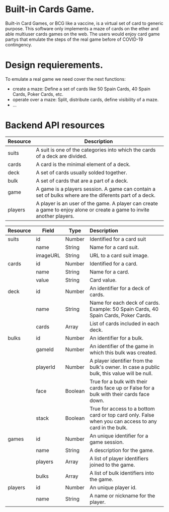 # Built-in Cards Game.
Built-in Card Games, or BCG like a vaccine, is a virtual set of card to generic purpose. This software only implements a maze of cards on the ether and able multiuser cards games on the web. The users would enjoy card game partys that emulate the steps of the real game before of COVID-19 contingency.

# Design requierements.
To emulate a real game we need cover the next functions:
* create a maze: Define a set of cards like 50 Spain Cards, 40 Spain Cards, Poker Cards, etc.
* operate over a maze: Split, distribute cards, define visibility of a maze.
* ...

# Backend API resources

|Resource|Description
|--------|-----------
|suits   | A suit is one of the categories into which the cards of a deck are divided.
|cards   | A card is the minimal element of a deck.
|deck    | A set of cards usually solded together.
|bulk    | A set of cards that are a part of a deck.
|game    | A game is a players session. A game can contain a set of bulks where are the diferents part of a deck.
|players | A player is an user of the game. A player can create a game to enjoy alone or create a game to invite another players.

|Resource|Field|Type|Description
|--------|-----|----|:-----------
| suits | id | Number | Identified for a card suit
|  | name | String | Name for a card suit.
|  | imageURL | String | URL to a card suit image.
| cards | id | Number | Identified for a card.
|  | name | String | Name for a card.
|  | value | String | Card value.
| deck | id | Number | An identifier for a deck of cards.
| | name | String | Name for each deck of cards. Example: 50 Spain Cards, 40 Spain Cards, Poker Cards.
| | cards | Array | List of cards included in each deck.
| bulks | id | Number | An identifier for a bulk.
| | gameId | Number | An identifier of the game in which this bulk was created.
| | playerId | Number | A player identifier from the bulk's owner. In case a public bulk, this value will be null.
| | face | Boolean | True for a bulk with their cards face up or False for a bulk with their cards face down.
| | stack | Boolean | True for access to a bottom card or top card only. False when you can access to any card in the bulk.
| games | id | Number | An unique identifier for a game session.
| | name | String | A description for the game.
| | players | Array | A list of player identifiers joined to the game.
| | bulks | Array | A list of bulk identifiers into the game.
| players | id | Number | An unique player id.
| | name | String | A name or nickname for the player.

